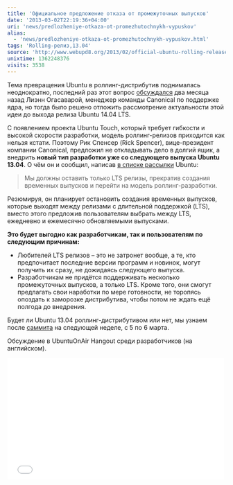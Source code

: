 ```yaml
---
title: 'Официальное предложение отказа от промежуточных выпусков'
date: '2013-03-02T22:19:36+04:00'
uri: 'news/predlozheniye-otkaza-ot-promezhutochnykh-vypuskov'
alias: 
  - 'news/predlozheniye-otkaza-ot-promezhutochnykh-vypuskov.html'
tags: 'Rolling-релиз,13.04'
source: 'http://www.webupd8.org/2013/02/official-ubuntu-rolling-release-proposal.html'
unixtime: 1362248376
visits: 3538
---
```

Тема превращения Ubuntu в роллинг-дистрибутив поднималась неоднократно, последний раз этот вопрос [обсуждался](news/ubuntu-14-04-lts-mozhet-stat-rolling-distributivom) два месяца назад Лиэнн Огасаварой, менеджер команды Canonical по поддержке ядра, но тогда было решено отложить рассмотрение актуальности этой идеи до выхода релиза Ubuntu 14.04 LTS.

С появлением проекта Ubuntu Touch, который требует гибкости и высокой скорости разработки, модель роллинг-релизов приходится как нельзя кстати. Поэтому Рик Спенсер (Rick Spencer), вице-президент компании Canonical, предложил не откладывать дело в долгий ящик, а внедрить **новый тип разработки уже со следующего выпуска Ubuntu 13.04**. О чём он и сообщил, написав [в списке рассылки](https://lists.ubuntu.com/archives/ubuntu-devel/2013-February/036537.html) Ubuntu:

> Мы должны оставить только LTS релизы, прекратив создания временных выпусков и перейти на модель роллинг-разработки.

Резюмируя, он планирует остановить создания временных выпусков, которые выходят между релизами с длительной поддержкой (LTS), вместо этого предложив пользователям выбрать между LTS, ежедневно и ежемесячно обновляемыми выпусками.

**Это будет выгодно как разработчикам, так и пользователям по следующим причинам:**

*   Любителей LTS релизов – это не затронет вообще, а те, кто предпочитает последние версии программ и новинок, могут получить их сразу, не дожидаясь следующего выпуска.
*   Разработчикам не придётся поддерживать несколько промежуточных выпусков, а только LTS. Кроме того, они смогут предлагать свои наработки по мере готовности, не торопясь опоздать к заморозке дистрибутива, чтобы потом не ждать ещё полгода до внедрения.

Будет ли Ubuntu 13.04 роллинг-дистрибутивом или нет, мы узнаем после [саммита](news/sammit-razrabotchikov-v-onlayne) на следующей неделе, с 5 по 6 марта.

Обсуждение в UbuntuOnAir Hangout среди разработчиков (на английском).

<iframe width="500" height="281" src="//www.youtube.com/embed/z04ndWaVfJs" frameborder="0" allowfullscreen=""></iframe>
